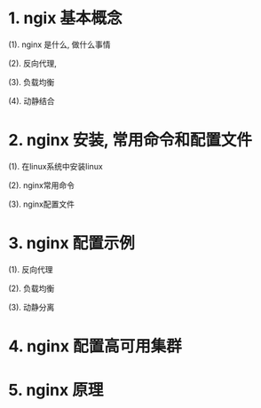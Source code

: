 # 1. ngix 基本概念

(1). nginx 是什么, 做什么事情

(2). 反向代理,

(3). 负载均衡

(4). 动静结合

# 2. nginx 安装, 常用命令和配置文件

(1). 在linux系统中安装linux

(2). nginx常用命令

(3). nginx配置文件



# 3. nginx 配置示例

(1). 反向代理

(2). 负载均衡

(3). 动静分离



# 4. nginx 配置高可用集群



# 5. nginx 原理



